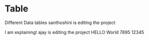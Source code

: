 # Table
Different Data tables
santhoshini is editing the project

I am explaining!
ajay is editing the project
HELLO World
7895
12345